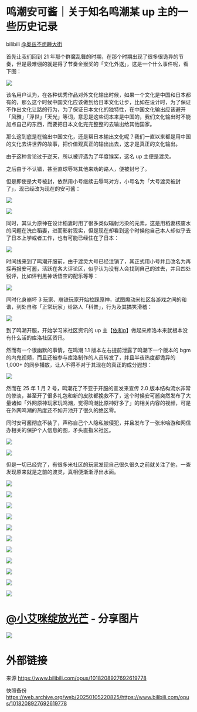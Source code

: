 # 鸣潮安可酱｜关于知名鸣潮某 up 主的一些历史记录

bilibili [@奥兹不想睡大街](https://space.bilibili.com/3546385718708728)

首先让我们回到 21 年那个群魔乱舞的时期，在那个时期出现了很多很诡异的节奏，但是最难绷的就是得了节奏金猴奖的「文化外送」，这是一个什么事件呢，看下图：

![](https://raw.githubusercontent.com/KugouGames/iming-blog/refs/heads/main/evil-of-kurogames/images/1018208927692619778/1.jpg)

该名用户认为，在各种优秀作品对外文化输出时候，如果一个文化是中国和日本都有的，那么这个时候中国文化应该做到给日本文化让步，比如在设计时，为了保证不作出文化让路的行为，为了保证日本文化的独特性，在中国文化输出应该避开「风雅」「浮世」「天光」等词，意思是这些词本来是中国的，我们文化输出时不能加点自己的东西，而要把日本文化完完整整的去输出给其他国家。

那么这到底是在输出中国文化，还是帮日本输出文化呢？我们一直以来都是用中国的文化去讲世界的故事，把价值观真正的输出出去，这才是真正的文化输出。

由于这种言论过于逆天，所以被评选为了年度猴奖，这名 up 主便是渡灵。

之后由于不认错，甚至直球辱骂其他来劝的路人，便被封号了。

但是即使是大号被封，依然用小号继续去辱骂对方，小号名为「大号渡灵被封了」，现已经改为现在的安可酱：

![](https://raw.githubusercontent.com/KugouGames/iming-blog/refs/heads/main/evil-of-kurogames/images/1018208927692619778/2.jpg)

![](https://raw.githubusercontent.com/KugouGames/iming-blog/refs/heads/main/evil-of-kurogames/images/1018208927692619778/3.jpg)

同时，其认为原神在设计稻妻时用了很多类似辐射污染的元素，这是用稻妻核废水的问题在洗白稻妻，进而影射现实，但是现在却看到这个时候他自己本人却似乎去了日本上学或者工作，也有可能已经住在了日本：

![](https://raw.githubusercontent.com/KugouGames/iming-blog/refs/heads/main/evil-of-kurogames/images/1018208927692619778/4.jpg)

时间线来到了鸣潮开服前，由于渡灵大号已经注销了，其正式用小号并且改名为再探再报安可酱，活跃在各大评论区，似乎认为没有人会找到自己的过去，并且四处锐评，比如评判黑神话悟空的配乐等等：

![](https://raw.githubusercontent.com/KugouGames/iming-blog/refs/heads/main/evil-of-kurogames/images/1018208927692619778/5.jpg)

同时化身崩坏 3 玩家、崩铁玩家开始拉踩原神，试图煽动米社区各游戏之间的和谐，到处自称「正常玩家」给路人「科普」，行为及其搞笑滑稽：

![](https://raw.githubusercontent.com/KugouGames/iming-blog/refs/heads/main/evil-of-kurogames/images/1018208927692619778/6.jpg)

到了鸣潮开服，开始学习米社区资讯的 up 主【[依和p](https://www.xiaohongshu.com/user/profile/620d3b24000000001000775a)】做起来库洛本来就根本没有什么活的库洛社区资讯。

然而有一个很幽默的事情，在鸣潮 1.1 版本左右提前泄露了鸣潮下一个版本的 bgm 的内鬼视频，而且还被参与库洛制作的人员转发了，并且半夜热度都诡异的 1,000+ 的同步播放，让人不得不对于其现在的真正的成分遐想：

![](https://raw.githubusercontent.com/KugouGames/iming-blog/refs/heads/main/evil-of-kurogames/images/1018208927692619778/7.jpg)

然而在 25 年 1 月 2 号，鸣潮花了不亚于开服的宣发来宣传 2.0 版本结构流水非常的惨淡，甚至开了很多礼包和新的皮肤都挽救不了，这个时候安可酱突然发布了大量诸如「外网原神玩家玩鸣潮，觉得鸣潮比原神好多了」的相关内容的视频，可是在外网鸣潮的热度还不如开池开了很久的绝区零。

同时安可酱彻底不装了，声称自己个人隐私被侵犯，并且发布了一张米哈游和网信办相关的保护个人信息的图，矛头直指米社区。

![](https://raw.githubusercontent.com/KugouGames/iming-blog/refs/heads/main/evil-of-kurogames/images/1018208927692619778/8.jpg)

![](https://raw.githubusercontent.com/KugouGames/iming-blog/refs/heads/main/evil-of-kurogames/images/1018208927692619778/9.jpg)

但是一切已经完了，有很多米社区的玩家发现自己很久很久之前就关注了他，一查发现原来就是之前的渡灵，真相便渐渐浮出水面。

![](https://raw.githubusercontent.com/KugouGames/iming-blog/refs/heads/main/evil-of-kurogames/images/1018208927692619778/10.jpg)

![](https://raw.githubusercontent.com/KugouGames/iming-blog/refs/heads/main/evil-of-kurogames/images/1018208927692619778/11.jpg)

![](https://raw.githubusercontent.com/KugouGames/iming-blog/refs/heads/main/evil-of-kurogames/images/1018208927692619778/12.jpg)

![](https://raw.githubusercontent.com/KugouGames/iming-blog/refs/heads/main/evil-of-kurogames/images/1018208927692619778/13.jpg)

![](https://raw.githubusercontent.com/KugouGames/iming-blog/refs/heads/main/evil-of-kurogames/images/1018208927692619778/14.jpg)

![](https://raw.githubusercontent.com/KugouGames/iming-blog/refs/heads/main/evil-of-kurogames/images/1018208927692619778/15.jpg)

![](https://raw.githubusercontent.com/KugouGames/iming-blog/refs/heads/main/evil-of-kurogames/images/1018208927692619778/16.jpg)

![](https://raw.githubusercontent.com/KugouGames/iming-blog/refs/heads/main/evil-of-kurogames/images/1018208927692619778/17.jpg)

![](https://raw.githubusercontent.com/KugouGames/iming-blog/refs/heads/main/evil-of-kurogames/images/1018208927692619778/18.jpg)

![](https://raw.githubusercontent.com/KugouGames/iming-blog/refs/heads/main/evil-of-kurogames/images/1018208927692619778/19.jpg)

![](https://raw.githubusercontent.com/KugouGames/iming-blog/refs/heads/main/evil-of-kurogames/images/1018208927692619778/20.jpg)

# [@小艾咪绽放光芒](https://space.bilibili.com/617312457) - 分享图片
![](https://raw.githubusercontent.com/KugouGames/iming-blog/refs/heads/main/evil-of-kurogames/images/1018208927692619778/21.jpg)

# 外部链接

来源 https://www.bilibili.com/opus/1018208927692619778

快照备份 https://web.archive.org/web/20250105220825/https://www.bilibili.com/opus/1018208927692619778
